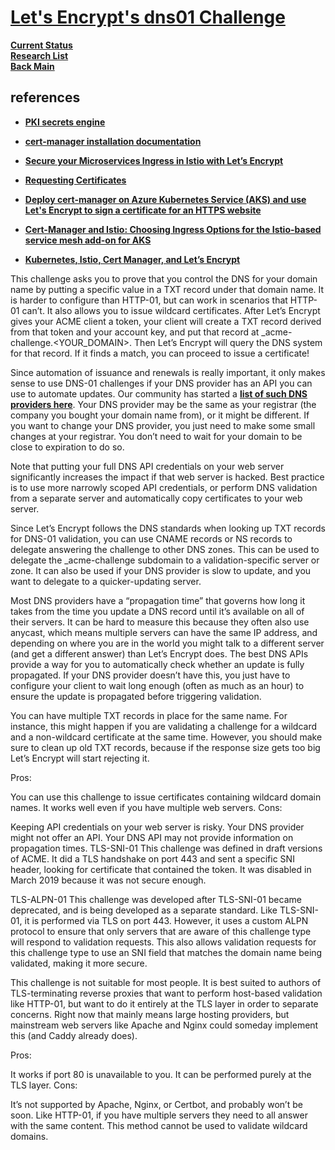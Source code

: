 # **[Let's Encrypt's dns01 Challenge](https://letsencrypt.org/docs/challenge-types/#dns-01-challenge)**

**[Current Status](../../../../../../development/status/weekly/current_status.md)**\
**[Research List](../../../../../research_list.md)**\
**[Back Main](../../../../../../README.md)**

## references

- **[PKI secrets engine](https://developer.hashicorp.com/vault/docs/secrets/pki)**

- **[cert-manager installation documentation](https://cert-manager.io/docs/installation/kubernetes/)**
- **[Secure your Microservices Ingress in Istio with Let’s Encrypt](https://invisibl.io/blog/secure-your-microservices-ingress-in-istio-with-lets-encrypt/)**
- **[Requesting Certificates](https://cert-manager.io/docs/usage/)**
- **[Deploy cert-manager on Azure Kubernetes Service (AKS) and use Let's Encrypt to sign a certificate for an HTTPS website](https://cert-manager.io/docs/tutorials/getting-started-aks-letsencrypt/)**
- **[Cert-Manager and Istio: Choosing Ingress Options for the Istio-based service mesh add-on for AKS](https://medium.com/microsoftazure/cert-manager-and-istio-choosing-ingress-options-for-the-istio-based-service-mesh-add-on-for-aks-c633c97fa4f2)**
- **[Kubernetes, Istio, Cert Manager, and Let’s Encrypt](https://medium.com/@rd.petrusek/kubernetes-istio-cert-manager-and-lets-encrypt-c3e0822a3aaf)**

This challenge asks you to prove that you control the DNS for your domain name by putting a specific value in a TXT record under that domain name. It is harder to configure than HTTP-01, but can work in scenarios that HTTP-01 can’t. It also allows you to issue wildcard certificates. After Let’s Encrypt gives your ACME client a token, your client will create a TXT record derived from that token and your account key, and put that record at _acme-challenge.<YOUR_DOMAIN>. Then Let’s Encrypt will query the DNS system for that record. If it finds a match, you can proceed to issue a certificate!

Since automation of issuance and renewals is really important, it only makes sense to use DNS-01 challenges if your DNS provider has an API you can use to automate updates. Our community has started a **[list of such DNS providers here](https://community.letsencrypt.org/t/dns-providers-who-easily-integrate-with-lets-encrypt-dns-validation/86438)**. Your DNS provider may be the same as your registrar (the company you bought your domain name from), or it might be different. If you want to change your DNS provider, you just need to make some small changes at your registrar. You don’t need to wait for your domain to be close to expiration to do so.

Note that putting your full DNS API credentials on your web server significantly increases the impact if that web server is hacked. Best practice is to use more narrowly scoped API credentials, or perform DNS validation from a separate server and automatically copy certificates to your web server.

Since Let’s Encrypt follows the DNS standards when looking up TXT records for DNS-01 validation, you can use CNAME records or NS records to delegate answering the challenge to other DNS zones. This can be used to delegate the _acme-challenge subdomain to a validation-specific server or zone. It can also be used if your DNS provider is slow to update, and you want to delegate to a quicker-updating server.

Most DNS providers have a “propagation time” that governs how long it takes from the time you update a DNS record until it’s available on all of their servers. It can be hard to measure this because they often also use anycast, which means multiple servers can have the same IP address, and depending on where you are in the world you might talk to a different server (and get a different answer) than Let’s Encrypt does. The best DNS APIs provide a way for you to automatically check whether an update is fully propagated. If your DNS provider doesn’t have this, you just have to configure your client to wait long enough (often as much as an hour) to ensure the update is propagated before triggering validation.

You can have multiple TXT records in place for the same name. For instance, this might happen if you are validating a challenge for a wildcard and a non-wildcard certificate at the same time. However, you should make sure to clean up old TXT records, because if the response size gets too big Let’s Encrypt will start rejecting it.

Pros:

You can use this challenge to issue certificates containing wildcard domain names.
It works well even if you have multiple web servers.
Cons:

Keeping API credentials on your web server is risky.
Your DNS provider might not offer an API.
Your DNS API may not provide information on propagation times.
TLS-SNI-01
This challenge was defined in draft versions of ACME. It did a TLS handshake on port 443 and sent a specific SNI header, looking for certificate that contained the token. It was disabled in March 2019 because it was not secure enough.

TLS-ALPN-01
This challenge was developed after TLS-SNI-01 became deprecated, and is being developed as a separate standard. Like TLS-SNI-01, it is performed via TLS on port 443. However, it uses a custom ALPN protocol to ensure that only servers that are aware of this challenge type will respond to validation requests. This also allows validation requests for this challenge type to use an SNI field that matches the domain name being validated, making it more secure.

This challenge is not suitable for most people. It is best suited to authors of TLS-terminating reverse proxies that want to perform host-based validation like HTTP-01, but want to do it entirely at the TLS layer in order to separate concerns. Right now that mainly means large hosting providers, but mainstream web servers like Apache and Nginx could someday implement this (and Caddy already does).

Pros:

It works if port 80 is unavailable to you.
It can be performed purely at the TLS layer.
Cons:

It’s not supported by Apache, Nginx, or Certbot, and probably won’t be soon.
Like HTTP-01, if you have multiple servers they need to all answer with the same content.
This method cannot be used to validate wildcard domains.
